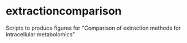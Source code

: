 # extractioncomparison
Scripts to produce figures for "Comparison of extraction methods for intracellular metabolomics"
